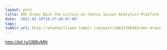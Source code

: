 ```yaml
---
layout: post
title: EMC Draws Back the Curtain on Chorus Social Analytics Platform
date: '2012-03-20T10:27:40-07:00'
tags: 
tumblr_url: http://alexhwilliams.tumblr.com/post/19631760303/emc-draws-back-the-curtain-on-chorus-social-analytics
---
```

<p><a href="http://bit.ly/GBBvMN">http://bit.ly/GBBvMN</a></p>
